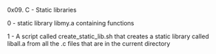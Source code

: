 0x09. C - Static libraries

0 - static library libmy.a containing functions

1 - A script called create_static_lib.sh that creates a static library called liball.a from all the .c files that are in the current directory
